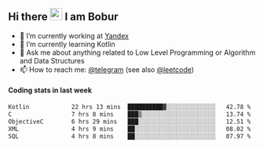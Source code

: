 ## Hi there <img src="https://media.giphy.com/media/hvRJCLFzcasrR4ia7z/giphy.gif" width="25px" height="25px"> I am Bobur

- 💼 I’m currently working at [Yandex](https://yandex.ru/)
- 🌱 I’m currently learning Kotlin
- 💬 Ask me about anything related to Low Level Programming or Algorithm and Data Structures
- 📫 How to reach me: [@telegram](https://t.me/octoant) (see also [@leetcode](https://leetcode.com/octoant/))    

#### Coding stats in last week

<!--START_SECTION:waka-->

```txt
Kotlin            22 hrs 13 mins  ██████████▓░░░░░░░░░░░░░░   42.78 %
C                 7 hrs 8 mins    ███▒░░░░░░░░░░░░░░░░░░░░░   13.74 %
ObjectiveC        6 hrs 29 mins   ███░░░░░░░░░░░░░░░░░░░░░░   12.51 %
XML               4 hrs 9 mins    ██░░░░░░░░░░░░░░░░░░░░░░░   08.02 %
SQL               4 hrs 8 mins    ██░░░░░░░░░░░░░░░░░░░░░░░   07.97 %
```

<!--END_SECTION:waka-->
